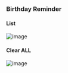 ### Birthday Reminder


#### List
![image](https://user-images.githubusercontent.com/58779012/125569954-43947d14-76a8-48a5-8d78-6305723abb6a.png)

#### Clear ALL
![image](https://user-images.githubusercontent.com/58779012/125569989-15cdaa83-44dd-48f9-8425-dc5b522cdd95.png)
